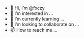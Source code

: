 - 👋 Hi, I’m @fxczy
- 👀 I’m interested in ...
- 🌱 I’m currently learning ...
- 💞️ I’m looking to collaborate on ...
- 📫 How to reach me ...

<!---
fxczy/fxczy is a ✨ special ✨ repository because its `README.md` (this file) appears on your GitHub profile.
You can click the Preview link to take a look at your changes.
--->
